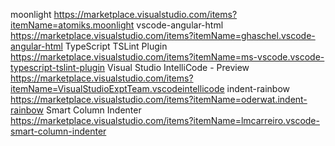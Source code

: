 moonlight                      https://marketplace.visualstudio.com/items?itemName=atomiks.moonlight
vscode-angular-html            https://marketplace.visualstudio.com/items?itemName=ghaschel.vscode-angular-html
TypeScript TSLint Plugin       https://marketplace.visualstudio.com/items?itemName=ms-vscode.vscode-typescript-tslint-plugin
Visual Studio IntelliCode - Preview         https://marketplace.visualstudio.com/items?itemName=VisualStudioExptTeam.vscodeintellicode
indent-rainbow                              https://marketplace.visualstudio.com/items?itemName=oderwat.indent-rainbow
Smart Column Indenter                       https://marketplace.visualstudio.com/items?itemName=lmcarreiro.vscode-smart-column-indenter